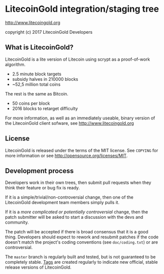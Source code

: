 LitecoinGold integration/staging tree
================================

http://www.litecoingold.org

copyright (c) 2017 LitecoinGold Developers

What is LitecoinGold?
----------------

LitecoinGold is a lite version of Litecoin using scrypt as a proof-of-work algorithm.
 - 2.5 minute block targets
 - subsidy halves in 210000 blocks
 - ~52,5 million total coins

The rest is the same as Bitcoin.
 - 50 coins per block
 - 2016 blocks to retarget difficulty

For more information, as well as an immediately useable, binary version of
the LitecoinGold client sofware, see http://www.litecoingold.org

License
-------

LitecoinGold is released under the terms of the MIT license. See `COPYING` for more
information or see http://opensource.org/licenses/MIT.

Development process
-------------------

Developers work in their own trees, then submit pull requests when they think
their feature or bug fix is ready.

If it is a simple/trivial/non-controversial change, then one of the LitecoinGold
development team members simply pulls it.

If it is a *more complicated or potentially controversial* change, then the patch
submitter will be asked to start a discussion with the devs and community.

The patch will be accepted if there is broad consensus that it is a good thing.
Developers should expect to rework and resubmit patches if the code doesn't
match the project's coding conventions (see `doc/coding.txt`) or are
controversial.

The `master` branch is regularly built and tested, but is not guaranteed to be
completely stable. [Tags](https://github.com/litecoingold-project/litecoingold/tags) are created
regularly to indicate new official, stable release versions of LitecoinGold.




